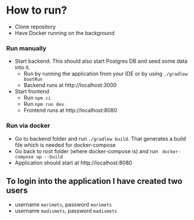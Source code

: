 # How to run?
- Clone repository
- Have Docker running on the background

### Run manually
- Start backend. This should also start Postgres DB and seed some data into it.
    - Run by running the application from your IDE or by using `./gradlew bootRun`   
    - Backend runs at http://localhost:3000
- Start frontend
    - Run `npm ci`
    - Run `npm run dev`
    - Frontend runs at http://localhost:8080

### Run via docker
- Go to backend folder and run `./gradlew build`. That generates a build file which is needed for docker-compose
- Go back to root folder (where docker-compose is) and run ` docker-compose up --build`
- Application should start at http://localhost:8080

## To login into the application I have created two users
* username `marimets`, password `marimets`
* username `madismets`, password `madismets`
